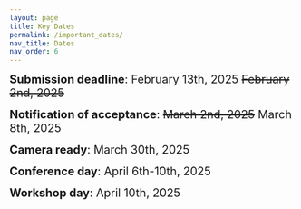 ```yaml
---
layout: page
title: Key Dates
permalink: /important_dates/
nav_title: Dates
nav_order: 6
---
```



<span style="font-size:20px;"> <strong>Submission deadline</strong>: February 13th, 2025  ~~February 2nd, 2025~~

<span style="font-size:20px;"><strong>Notification of acceptance</strong>: ~~March 2nd, 2025~~ March 8th, 2025

<span style="font-size:20px;"><strong>Camera ready</strong>: March 30th, 2025

<span style="font-size:20px;"><strong>Conference day</strong>: April 6th-10th, 2025

<span style="font-size:20px;"><strong>Workshop day</strong>: April 10th, 2025

